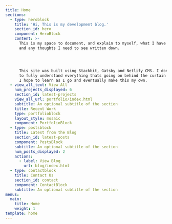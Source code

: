```yaml
---
title: Home
sections:
  - type: heroblock
    title: 'Hi, This is my development blog.'
    section_id: hero
    component: HeroBlock
    content: >-
      This is my space to document, and explain to myself, what I have learned
      and any thoughts I need to see written down.




      This site was built using Stackbit, Gatsby and Netlify CMS. I dont profess
      to fully understand everything thats going on behind the curtain here, but
      I hope to learn as I go and eventually make this my own.
  - view_all_text: View All
    num_projects_displayed: 6
    section_id: latest-projects
    view_all_url: portfolio/index.html
    subtitle: An optional subtitle of the section
    title: Recent Work
    type: portfolioblock
    layout_style: mosaic
    component: PortfolioBlock
  - type: postsblock
    title: Latest from the Blog
    section_id: latest-posts
    component: PostsBlock
    subtitle: An optional subtitle of the section
    num_posts_displayed: 2
    actions:
      - label: View Blog
        url: blog/index.html
  - type: contactblock
    title: Contact Us
    section_id: contact
    component: ContactBlock
    subtitle: An optional subtitle of the section
menus:
  main:
    title: Home
    weight: 1
template: home
---
```

